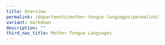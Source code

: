 ```yaml
---
title: Overview
permalink: /departments/mother-tongue-languages/permalink/
variant: markdown
description: ""
third_nav_title: Mother Tongue Languages
---
```

